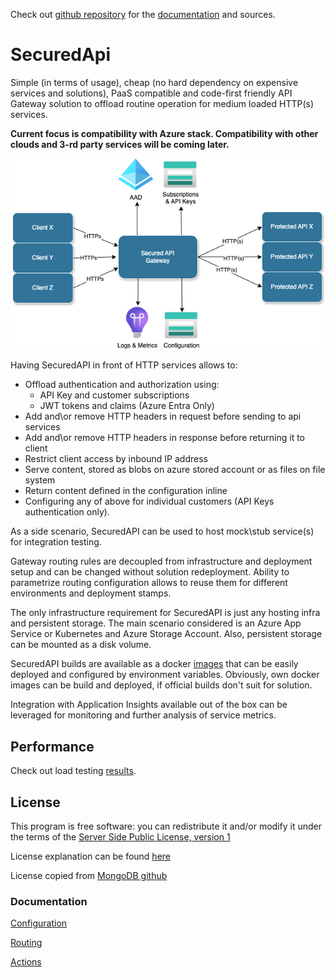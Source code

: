 Check out [github repository](https://github.com/PKPublicCode/SecuredApi) for the [documentation](https://github.com/PKPublicCode/SecuredApi/blob/main/README.md) and sources.

# SecuredApi

Simple (in terms of usage), cheap (no hard dependency on expensive services and solutions), PaaS compatible and code-first friendly API Gateway solution to offload routine operation for medium loaded HTTP(s) services.

__Current focus is compatibility with Azure stack. Compatibility with other clouds and 3-rd party services will be coming later.__

![](./Docs/Img/birdseye.png)

Having SecuredAPI in front of HTTP services allows to:
* Offload authentication and authorization using:
    * API Key and customer subscriptions
    * JWT tokens and claims (Azure Entra Only)
* Add and\or remove HTTP headers in request before sending to api services
* Add and\or remove HTTP headers in response before returning it to client
* Restrict client access by inbound IP address
* Serve content, stored as blobs on azure stored account or as files on file system
* Return content defined in the configuration inline
* Configuring any of above for individual customers (API Keys authentication only).

As a side scenario, SecuredAPI can be used to host mock\stub service(s) for integration testing.

Gateway routing rules are decoupled from infrastructure and deployment setup and can be changed without solution redeployment. Ability to parametrize routing configuration allows to reuse them for different environments and deployment stamps.

The only infrastructure requirement for SecuredAPI is just any hosting infra and persistent storage. The main scenario considered is an Azure App Service or Kubernetes and Azure Storage Account. Also, persistent storage can be mounted as a disk volume.

SecuredAPI builds are available as a docker [images](https://hub.docker.com/repository/docker/pkruglov/securedapi.gateway) that can be easily deployed and configured by environment variables. Obviously, own docker images can be build and deployed, if official builds don't suit for solution.

Integration with Application Insights available out of the box can be leveraged for monitoring and further analysis of service metrics.

## Performance
Check out load testing [results](./Docs/Product/Performance.md). 

## License
This program is free software: you can redistribute it and/or modify it under the terms of the [Server Side Public License, version 1](./LICENSE.txt)

License explanation can be found [here](https://www.mongodb.com/licensing/server-side-public-license/faq)

License copied from [MongoDB github](https://github.com/mongodb/mongo/blob/master/LICENSE-Community.txt)

### Documentation
[Configuration](./Docs/Product/Configuration.md)

[Routing](./Docs/Product/Routing.md)

[Actions](./Docs/Product/Actions.md)

